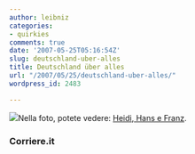 ```yaml
---
author: leibniz
categories:
- quirkies
comments: true
date: '2007-05-25T05:16:54Z'
slug: deutschland-uber-alles
title: Deutschland über alles
url: "/2007/05/25/deutschland-uber-alles/"
wordpress_id: 2483

---
```

[![](http://www-meg.phys.cmu.edu/~williams/HeidiKlum.jpg)](http://www-meg.phys.cmu.edu/~williams/HeidiKlum.jpg)Nella foto, potete vedere: [Heidi, Hans e Franz](http://www.corriere.it/Primo_Piano/Spettacoli/2007/05_Maggio/24/seno_klum.shtml).


### Corriere.it
